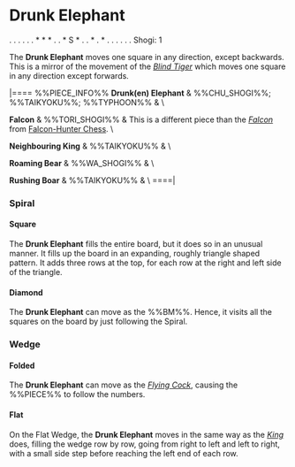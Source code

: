 # Drunk Elephant

<div class = "movement">
. . . . .
. * * * .
. * S * .
. * . * .
. . . . .
Shogi: 1
</div>

The **Drunk Elephant** moves one square in any direction, except backwards.
This is a mirror of the movement of the [*Blind Tiger*](blind_tiger.html)
which moves one square in any direction except forwards.

|====
%%PIECE_INFO%%
  **Drunk(en) Elephant**
& %%CHU_SHOGI%%; %%TAIKYOKU%%; %%TYPHOON%%
& \\

  **Falcon** 
& %%TORI_SHOGI%%
& This is a different piece than the [*Falcon*](falcon.html)
  from [Falcon-Hunter Chess](#wiki). \\

  **Neighbouring King**
& %%TAIKYOKU%%
& \\

  **Roaming Bear**
& %%WA_SHOGI%%
& \\

  **Rushing Boar**
& %%TAIKYOKU%%
& \\
====|
     
### Spiral

#### Square

The **Drunk Elephant** fills the entire board, but it does so in an
unusual manner. It fills up the board in an expanding, roughly triangle
shaped pattern.
It adds three rows at the top, for each row at the right and left
side of the triangle.

#### Diamond

The **Drunk Elephant** can move as the %%BM%%. Hence, it visits all the squares
on the board by just following the Spiral.

### Wedge

#### Folded

The **Drunk Elephant** can move as the [*Flying Cock*](flying_cock.html),
causing the %%PIECE%% to follow the numbers.

#### Flat

On the Flat Wedge, the **Drunk Elephant** moves in the same way as
the [*King*](king.html) does, filling the wedge row by row, going from
right to left and left to right, with a small side step before
reaching the left end of each row.
